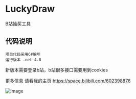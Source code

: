 # LuckyDraw
B站抽奖工具

## 代码说明
    项目代码采用C#编写
    运行版本 .net 4.8 

新版本需要登录b站，b站很多接口需要用到cookies 

更多信息 请看我的主页 https://space.bilibili.com/602398876

![image](https://github.com/hongwanemail/LuckyDraw/assets/62644971/d336fcc5-0b00-45ff-943f-157dad99c91b)

